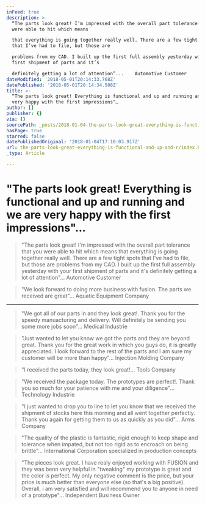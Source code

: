 ```yaml
---
inFeed: true
description: >-
  “The parts look great! I’m impressed with the overall part tolerance that you
  were able to hit which means

  that everything is going together really well. There are a few tight spots
  that I’ve had to file, but those are

  problems from my CAD. I built up the first full assembly yesterday with your
  first shipment of parts and it’s

  definitely getting a lot of attention”...    Automotive Customer
dateModified: '2018-05-01T20:14:33.768Z'
datePublished: '2018-05-01T20:14:34.508Z'
title: >-
  “The parts look great! Everything is functional and up and running and we are
  very happy with the first impressions"…
author: []
publisher: {}
via: {}
sourcePath: _posts/2018-01-04-the-parts-look-great-everything-is-functional-and-up-and.md
hasPage: true
starred: false
datePublishedOriginal: '2018-01-04T17:10:03.917Z'
url: the-parts-look-great-everything-is-functional-and-up-and-r/index.html
_type: Article

---
```

# "The parts look great! Everything is functional and up and running and we are very happy with the first impressions"...

> "The parts look great! I'm impressed with the overall part tolerance that you were able to hit which means
> that everything is going together really well. There are a few tight spots that I've had to file, but those are
> problems from my CAD. I built up the first full assembly yesterday with your first shipment of parts and it's
> definitely getting a lot of attention"... Automotive Customer

> "We look forward to doing more business with fusion. The parts we received are great"... Aquatic Equipment Company

---

> "We got all of our parts in and they look great!. Thank you for the speedy manuacturing and delivery. Will definitely be sending you some more jobs soon"... Medical Industrie

> "Just wanted to let you know we got the parts and they are beyond great. Thank you for the great work
> in which you guys do, it is greatly appreciated. I look forward to the rest of the parts and I am sure my
> customer will be more than happy"... Injection Molding Company

> "I received the parts today, they look great!... Tools Company

> "We received the package today. The prototypes are perfect!. Thank you so much for your patience with me and your diligence"... Technology Industrie

> "I just wanted to drop you to line to let you know that we received the shipment of stocks here this morning and all
> went together perfectly. Thank you again for getting them to us as quickly as you did"... Arms Company

> "The quality of the plastic is fantastic, rigid enough to keep shape and tolerance when impated, but not too rigid as to encroach on being brittle"... International Corporation specialized in production concepts

> "The pieces look great. I have realy enjoyed working with FUSION and they was benn very helpful in "tweaking" my prototype is great and the color is perfect. My only negative comment is the price, but your price is much better than everyone else (so that's a big positive). Overall, i am very satisfied and will recommend you to anyone in need of a prototype"... Independent Business Owner